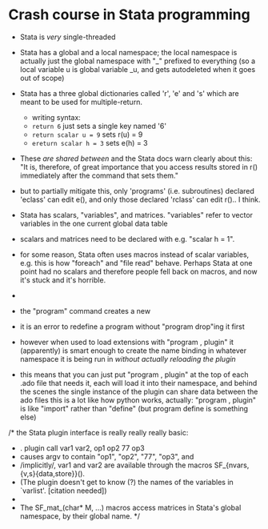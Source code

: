 Crash course in Stata programming
=================================

* Stata is *very* single-threaded
* Stata has a global and a local namespace; the local namespace is actually just the global namespace with "_" prefixed to everything (so a local variable u is global variable _u, and gets autodeleted when it goes out of scope)
* Stata has a three global dictionaries called 'r', 'e' and 's' which are meant to be used for multiple-return.
  * writing syntax:
  *   `return 6` just sets a single key named '6'
  *   `return scalar u = 9` sets r(u) = 9
  *   `ereturn scalar h = 3` sets e(h) = 3
 *  These *are shared between* and the Stata docs warn clearly about this: "It  is,  therefore,  of  great  importance  that  you  access  results  stored  in r() immediately  after  the command  that  sets  them."
  *  but to partially mitigate this, only 'programs' (i.e. subroutines) declared 'eclass' can edit e(), and only those declared 'rclass' can edit r().. I think.
* Stata has scalars, "variables", and matrices. "variables" refer to vector variables in the one current global data table
*  scalars and matrices need to be declared with e.g. "scalar h = 1".
*  for some reason, Stata often uses macros instead of scalar variables, e.g. this is how "foreach" and "file read" behave. Perhaps Stata at one point had no scalars and therefore people fell back on macros, and now it's stuck and it's horrible.

*

* the "program" command creates a new
*  it is an error to redefine a program without "program drop"ing it first
*   however when used to load extensions with "program <name>, plugin" it (apparently) is smart enough to create the name binding in whatever namespace it is being run in *without actually reloading the plugin*
*   this means that you can just put "program <name>, plugin" at the top of each .ado file that needs it, each will load it into their namespace, and behind the scenes the single instance of the plugin can share data between the ado files
  this is a lot like how python works, actually: "program <name>, plugin" is like "import" rather than "define" (but program define is something else)
  
  
  
  
  /* the Stata plugin interface is really really really basic:
 * . plugin call var1 var2, op1 op2 77 op3
 * causes argv to contain "op1", "op2", "77", "op3", and
 * /implicitly/, var1 and var2 are available through the macros SF_{nvars,{v,s}{data,store}}().
 *  (The plugin doesn't get to know (?) the names of the variables in `varlist'. [citation needed])
 *
 * The SF_mat_<op>(char* M, ...) macros access matrices in Stata's global namespace, by their global name.
 */